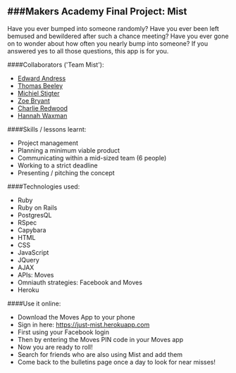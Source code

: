 ###Makers Academy Final Project: Mist
---------------------------

Have you ever bumped into someone randomly? Have you ever been left bemused and bewildered after such a chance meeting? Have you ever gone on to wonder about how often you nearly bump into someone? If you answered yes to all those questions, this app is for you.

####Collaborators ('Team Mist'):
 * [Edward Andress](https://github.com/EdwardAndress)
 * [Thomas Beeley](https://github.com/tbeeley)
 * [Michiel Stigter](https://github.com/michielstigter)
 * [Zoe Bryant](https://github.com/zoeabryant)
 * [Charlie Redwood](https://github.com/M-E-T-H-O-Dman)
 * [Hannah Waxman](https://github.com/HanWax)

####Skills / lessons learnt:
 * Project management
  * Planning a minimum viable product
  * Communicating within a mid-sized team (6 people)
  * Working to a strict deadline
  * Presenting / pitching the concept

####Technologies used:
 * Ruby
 * Ruby on Rails
 * PostgresQL
 * RSpec
 * Capybara
 * HTML
 * CSS
 * JavaScript
 * JQuery
 * AJAX
 * APIs: Moves
 * Omniauth strategies: Facebook and Moves
 * Heroku

####Use it online:
 * Download the Moves App to your phone
 * Sign in here: https://just-mist.herokuapp.com
  * First using your Facebook login
  * Then by entering the Moves PIN code in your Moves app
 * Now you are ready to roll!
  * Search for friends who are also using Mist and add them
  * Come back to the bulletins page once a day to look for near misses!
